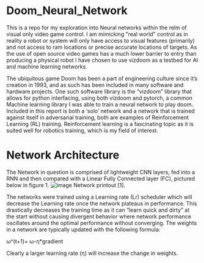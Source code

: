 # Doom_Neural_Network

This is a repo for my exploration into Neural networks within the relm of visual only video game control.
I am mimicking "real world" control as in reality a robot or system will only have access to visual features (primarily) and not access to ram locations or precise accurate locations of targets.  As the use of open source video games has a much lower barrier to entry than producing a physical robot I have chosen to use vizdoom as a testbed for AI and machine learning networks.

The ubiquitous game Doom has been a part of engineering culture since it’s creation in 1993, and as such has been included in many software and hardware projects.  One such software library is the “vizdoom” library that allows for python interfacing, using both vizdoom and pytorch, a common Machine learning library I was able to train a neural network to play doom.  Included in this report is both a ‘solo’ network and a network that is trained against itself in adversarial training, both are examples of Reinforcement Learning (RL) training.  Reinforcement learning is a fascinating topic as it is suited well for robotics training, which is my field of interest.

# Network Architecture

The Network in question is comprised of lightweight CNN layers, fed into a RNN and then compared with a Linear Fully Connected layer (FC), pictured below in figure 1.
![image](https://user-images.githubusercontent.com/87808632/221710214-ae3345ca-e4d8-4873-a503-05729dff7c91.png)
Network printout [1].

The networks were trained using a Learning rate (Lr) scheduler which will decrease the Learning rate once the network plateaus in performance.  This drastically decreases the training time as it can “learn quick and dirty” at the start without causing divergent behavior where network performance oscillates around the optimal performance without converging.
The weights in a network are typically updated with the following formula:

ω^(t+1)= ω-η*gradient

Clearly a larger learning rate (η) will increase the change in weights.
